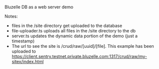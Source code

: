 Bluzelle DB as a web server demo

Notes:
* files in the /site directory get uploaded to the database
* file-uploader.ts uploads all files in the /site directory to the db
* server.ts updates the dynamic data portion of the demo (just a timestamp)
* The url to see the site is /crud/raw/[uuid]/[file].  This example has been uploaded 
to https://client.sentry.testnet.private.bluzelle.com:1317/crud/raw/my-sitex/index.html
  


